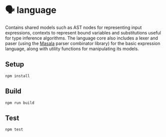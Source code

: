 # 🗣 language

Contains shared models such as AST nodes for representing input expressions, contexts to represent bound variables and substitutions useful for type inference algorithms. The language core also includes a lexer and paser (using the [Masala](https://github.com/masala/masala-parser) parser combinator library) for the basic expression language, along with utility functions for manipulating its models.

## Setup

```
npm install
```

## Build

```
npm run build
```

## Test

```
npm test
```